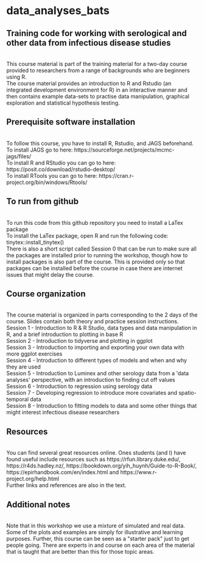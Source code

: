 # data_analyses_bats

## Training code for working with serological and other data from infectious disease studies
<br>
This course material is part of the training material for a two-day course provided to researchers from a range of backgrounds who are beginners using R.
<br>
The course material provides an introduction to R and Rstudio (an integrated development environment for R) in an interactive manner and then contains example data-sets to practise data manipulation, graphical exploration and statistical hypothesis testing.
<br>

## Prerequisite software installation
<br>
To follow this course, you have to install R, Rstudio, and JAGS beforehand.
<br>
To install JAGS go to here: https://sourceforge.net/projects/mcmc-jags/files/
<br>
To install R and RStudio you can go to here: https://posit.co/download/rstudio-desktop/
<br>
To install RTools you can go to here: https://cran.r-project.org/bin/windows/Rtools/

## To run from github
<br>
To run this code from this github repository you need to install a LaTex package
<br>
To install the LaTex package, open R and run the following code: tinytex::install_tinytex()
<br>
There is also a short script called Session 0 that can be run to make sure all the packages are installed prior to running the workshop, though how to install packages is also part of the course. This is provided only so that packages can be installed before the course in case there are internet issues that might delay the course.

## Course organization
<br>
The course material is organized in parts corresponding to the 2 days of the course. Slides contain both theory and practice session instructions. 
<br>
Session 1 - Introduction to R & R Studio, data types and data manipulation in R, and a brief introduction to plotting in base R<br>
Session 2 - Introduction to tidyverse and plotting in ggplot<br>
Session 3 - Introduction to importing and exporting your own data with more ggplot exercises<br>
Session 4 - Introduction to different types of models and when and why they are used<br>
Session 5 - Introduction to Luminex and other serology data from a 'data analyses' perspective, with an introduction to finding cut off values<br>
Session 6 - Introduction to regression using serology data<br>
Session 7 - Developing regression to introduce more covariates and spatio-temporal data<br>
Session 8 - Introduction to fitting models to data and some other things that might interest infectious disease researchers<br>

## Resources
<br>
You can find several great resources online. Ones students (and I) have found useful include resources such as https://rfun.library.duke.edu/, https://r4ds.hadley.nz/, https://bookdown.org/yih_huynh/Guide-to-R-Book/, https://epirhandbook.com/en/index.html and https://www.r-project.org/help.html 
<br>
Further links and references are also in the text.

## Additional notes
<br>
Note that in this workshop we use a mixture of simulated and real data. Some of the plots and examples are simply for illustrative and learning purposes. Further, this course can be seen as a "starter pack" just to get people going. There are experts in and course on each area of the material that is taught that are better than this for those topic areas.
